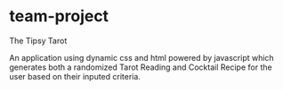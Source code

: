 # team-project

The Tipsy Tarot

An application using dynamic css and html powered by javascript which generates both a randomized Tarot Reading and Cocktail Recipe for the user based on their inputed criteria. 


